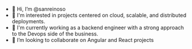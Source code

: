 - 👋 Hi, I’m @sanreinoso
- 👀 I'm interested in projects centered on cloud, scalable, and distributed deployments.
- 🌱 I'm currently working as a backend engineer with a strong approach to the Devops side of the business.
- 💞️ I’m looking to collaborate on Angular and React projects


<!---
sanreinoso/sanreinoso is a ✨ special ✨ repository because its `README.md` (this file) appears on your GitHub profile.
You can click the Preview link to take a look at your changes.
--->
